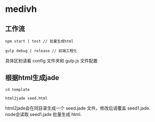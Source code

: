 # medivh #

## 工作流 ##

    npm start | test // 批量生成html

    gulp debug | release // 前端工程化
具体区别请看 config 文件夹和 gulp.js 文件配置

## 根据html生成jade ##

    cd template

    html2jade seed.html
html2jade会在同目录生成一个 seed.jade 文件。修改后请覆盖 seed1.jade. node会读取 seed1.jade 批量生成 html.